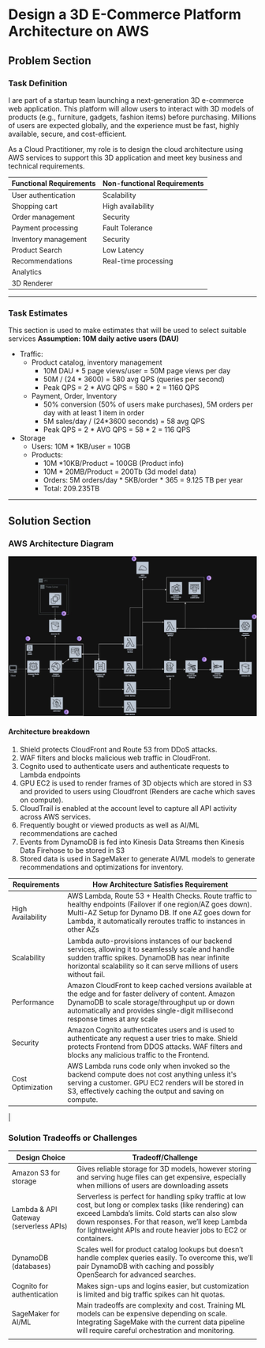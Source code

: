 # Design a 3D E-Commerce Platform Architecture on AWS

## Problem Section

### Task Definition

I are part of a startup team launching a next-generation 3D e-commerce web application. This platform will allow users to interact with 3D models of products (e.g., furniture, gadgets, fashion items) before purchasing. Millions of users are expected globally, and the experience must be fast, highly available, secure, and cost-efficient. 

As a Cloud Practitioner, my role is to design the cloud architecture using AWS services to support this 3D application and meet key business and technical requirements.

| Functional Requirements | Non-functional Requirements |
|---|---|
|User authentication|Scalability|
|Shopping cart |High availability
|Order management | Security
|Payment processing |Fault Tolerance
|Inventory management| Security
|Product Search| Low Latency|
|Recommendations|Real-time processing|
|Analytics|
|3D Renderer|

---

### Task Estimates
This section is used to make estimates that will be used to select suitable services
**Assumption: 10M daily active users (DAU)**
- Traffic: 
    - Product catalog, inventory management
        - 10M DAU * 5 page views/user = 50M page views per day
        - 50M / (24 * 3600) = 580 avg QPS (queries per second)
        - Peak QPS = 2 * AVG QPS = 580 * 2 = 1160 QPS
    - Payment, Order, Inventory
        - 50% conversion (50% of users make purchases), 5M orders per day with at least 1 item in order
        - 5M sales/day / (24*3600 seconds) = 58 avg QPS
        - Peak QPS = 2 * AVG QPS = 58 * 2 = 116 QPS
- Storage
    - Users: 10M * 1KB/user = 10GB
    - Products: 
        - 10M *10KB/Product = 100GB (Product info)
        - 10M * 20MB/Product = 200Tb (3d model data)
        - Orders: 5M orders/day * 5KB/order * 365  = 9.125 TB per year
        - Total: 209.235TB

---
## Solution Section
### AWS Architecture Diagram
<img src="./solution-achitecture.jpg"/>

#### Architecture breakdown 

1. Shield protects CloudFront and Route 53 from DDoS attacks.
2. WAF filters and blocks malicious web traffic in CloudFront.
3. Cognito used to authenticate users and authenticate requests to Lambda endpoints
4. GPU EC2 is used to render frames of 3D objects which are stored in S3 and provided to users using Cloudfront (Renders are cache which saves on compute).
5. CloudTrail is enabled at the account level to capture all API activity across AWS services.
6. Frequently bought or viewed products as well as AI/ML recommendations are cached
7. Events from DynamoDB is fed into Kinesis Data Streams then Kinesis Data Firehose to be stored in S3
8. Stored data is used in SageMaker to generate AI/ML models to generate recommendations and optimizations for inventory.

|Requirements|How Architecture Satisfies Requirement|
|---|---|
|High Availability|AWS Lambda, Route 53 + Health Checks. Route traffic to healthy endpoints (Failover if one region/AZ goes down). Multi-AZ Setup for Dynamo DB. If one AZ goes down for Lambda, it automatically reroutes traffic to instances in other AZs|
|Scalability|Lambda auto-provisions instances of our backend services, allowing it to seamlessly scale and handle sudden traffic spikes. DynamoDB has near infinite horizontal scalability so it can serve millions of users without fail.|
|Performance|Amazon CloudFront to keep cached versions available at the edge and for faster delivery of content. Amazon DynamoDB to scale storage/throughput up or down automatically and provides single-digit millisecond response times at any scale|
|Security|Amazon Cognito authenticates users and is used to authenticate any request a user tries to make. Shield protects Frontend from DDOS attacks. WAF filters and blocks any malicious traffic to the Frontend.|
|Cost Optimization|AWS Lambda runs code only when invoked so the backend compute does not cost anything unless it's serving a customer. GPU EC2 renders will be stored in S3, effectively caching the output and saving on compute.
|

### Solution Tradeoffs or Challenges
|Design Choice|Tradeoff/Challenge|
|---|---|
|Amazon S3 for storage|Gives reliable storage for 3D models, however storing and serving huge files can get expensive, especially when millions of users are downloading assets|
|Lambda & API Gateway (serverless APIs)|Serverless is perfect for handling spiky traffic at low cost, but long or complex tasks (like rendering) can exceed Lambda’s limits. Cold starts can also slow down responses. For that reason, we’ll keep Lambda for lightweight APIs and route heavier jobs to EC2 or containers.|
|DynamoDB (databases)|Scales well for product catalog lookups but doesn’t handle complex queries easily. To overcome this, we’ll pair DynamoDB with caching and possibly OpenSearch for advanced searches.|
|Cognito for authentication|Makes sign-ups and logins easier, but customization is limited and big traffic spikes can hit quotas.|
|SageMaker for AI/ML|Main tradeoffs are complexity and cost. Training ML models can be expensive depending on scale. Integrating SageMake with the current data pipeline will require careful orchestration and monitoring.|
|||



